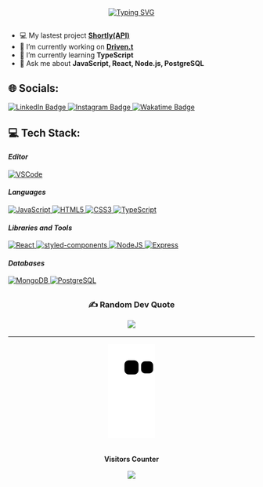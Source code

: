 <div align="center">
  <a href="https://git.io/typing-svg">
    <img src="https://readme-typing-svg.demolab.com?font=Fira+Code&amp;weight=500&amp;size=32&amp;duration=2000&amp;pause=1000&amp;color=585858FF&amp;center=true&amp;vCenter=true&amp;width=860&amp;lines=%F0%9F%91%8B%F0%9F%8F%BC+Hi+there!;%F0%9F%9A%B9+My+name+is+Mateus+Borges%2C+I&#39;m+26;%F0%9F%A7%91%F0%9F%8F%BC%E2%80%8D%F0%9F%92%BB+and+a+Full+Stack+Developer+&#40in+training&#41" alt="Typing SVG">
  </a>
</div>

<h2 ></h2>

<ul>
  <li>💻 My lastest project <strong><a href="https://github.com/mat-borges/shortly-api">Shortly(API)</a></strong></li>
  <li>🔭 I’m currently working on <strong><a href="https://github.com/mat-borges/drivent_calstech">Driven.t</a></strong><br></li>
  <li>🌱 I’m currently learning <strong>TypeScript</strong><br></li>
  <li>💬 Ask me about <strong>JavaScript, React, Node.js, PostgreSQL</strong></li>
</ul>

<h2 id="-socials-">🌐 Socials:</h2>

<div>
  <a href="https://linkedin.com/in/mat-borges" title="Connect on LinkedIn">
    <img src="https://img.shields.io/badge/LinkedIn-%230077B5.svg?logo=linkedin&amp;logoColor=white" alt="LinkedIn Badge">
  </a>
  <a href="https://www.instagram.com/matbborges/" title="Follow on Instagram">
    <img src="https://img.shields.io/badge/-@matbborges-f25b85?style=flat&amp;logo=Instagram&amp;logoColor=white" alt="Instagram Badge">
  </a>
  <a href="https://wakatime.com/@65e091a8-99ff-49c6-96b2-fe7a9a3dd53c" title="See WakaTime Profile">
    <img src="https://wakatime.com/badge/user/65e091a8-99ff-49c6-96b2-fe7a9a3dd53c.svg" alt="Wakatime Badge">
  </a>
</div>

<h2 id="-tech-stack-">💻 Tech Stack:</h2>


<div>
  <h4><em>Editor</em></h4>
  <a href="https://code.visualstudio.com/" title="VSCode"><img src="https://img.shields.io/badge/VSCode-007ACC?style=for-the-badge&amp;logo=visualstudiocode&amp;logoColor=ffffff" alt="VSCode"></a>
</div>


<div>
  <h4><em>Languages</em></h4>
  <a href="https://developer.mozilla.org/en-US/docs/Web/JavaScript" title="JS on mdnWebDocs"><img src="https://img.shields.io/badge/javascript-%2320232a.svg?style=for-the-badge&amp;logo=javascript&amp;logoColor=%23F7DF1E" alt="JavaScript">
  </a>
  <a href="https://developer.mozilla.org/en-US/docs/Web/HTML" title="HTML on mdnWebDocs">
    <img src="https://img.shields.io/badge/html5-%23E34F26.svg?style=for-the-badge&amp;logo=html5&amp;logoColor=ffffff" alt="HTML5">
  </a>
  <a href="https://developer.mozilla.org/en-US/docs/Web/CSS" title="CSS on mdnWebDocs">
    <img src="https://img.shields.io/badge/css3-%231572B6.svg?style=for-the-badge&amp;logo=css3&amp;logoColor=ffffff" alt="CSS3">
  </a>
  <a href="https://www.typescriptlang.org/" title="TypeScript">
     <img src="http://img.shields.io/badge/TypeScript-3178C6?style=for-the-badge&amp;logo=typescript&amp;logoColor=ffffff" alt="TypeScript">
  </a>
</div>

<div>
  <h4><em>Libraries and Tools</em></h4>
  <a href="https://reactjs.org/" title="React">
    <img src="https://img.shields.io/badge/react-%2320232a.svg?style=for-the-badge&amp;logo=react&amp;logoColor=%2361DAFB" alt="React">
  </a>
  <a href="https://styled-components.com/" title="styled-components">
    <img src="http://img.shields.io/badge/StyledComponents-%2320232a.svg?style=for-the-badge&amp;logo=styledcomponents&amp;logoColor=DB7093" alt="styled-components">
  </a>
  <a href="https://nodejs.org/en/" title="Node.JS">
    <img src="https://img.shields.io/badge/node.js-6DA55F?style=for-the-badge&amp;logo=node.js&amp;logoColor=ffffff" alt="NodeJS">
  </a>
  <a href="https://expressjs.com/" title="Express">
    <img src="http://img.shields.io/badge/express-000000?style=for-the-badge&amp;logo=express&amp;logoColor=ffffff" alt="Express">
  </a>
</div>


<div>
  <h4><em>Databases</em></h4>
  <a href="https://www.mongodb.com/" title="MongoDB">
    <img src="http://img.shields.io/badge/MongoDB-%2320232a.svg?style=for-the-badge&amp;logo=mongodb&amp;logoColor=-47A248" alt="MongoDB">
  </a>
  <a href="https://www.postgresql.org/" title="PostgreSQL">
    <img src="http://img.shields.io/badge/PostgreSQL-4169E1?style=for-the-badge&amp;logo=postgresql&amp;logoColor=ffffff" alt="PostgreSQL">
  </a>
</div>

##

<h3 id="-random-dev-quote"  align="center">✍️ Random Dev Quote</h3>

<div align="center">
  <img width="500em" src="https://quotes-github-readme.vercel.app/api?type=horizontal&theme=tokyonight" />
</div>

---
<div align="center">
  <img src="https://github.com/mat-borges/mat-borges/blob/output/github-contribution-grid-snake.svg" alt="mateus snake svg">
</div>

<div align="center">
  <br><p align="centre"><b>Visitors Counter</b></p>  
  <img align="center" src="https://profile-counter.glitch.me/{mat-borges}/count.svg" />
  <br>
</div>
